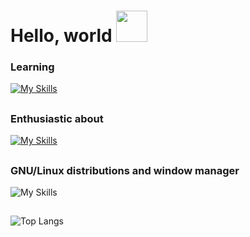 # Hello, world <img src="https://media.giphy.com/media/VgCDAzcKvsR6OM0uWg/giphy.gif" width="50"> 

### Learning
[![My Skills](https://skillicons.dev/icons?i=java,spring)](https://skillicons.dev)

##

### Enthusiastic about
[![My Skills](https://skillicons.dev/icons?i=c,rust,zig,go)](https://skillicons.dev)

##

### GNU/Linux distributions and window manager 
![My Skills](https://simpleskill.icons.workers.dev/svg?i=debian,archlinux,i3)

##

![Top Langs](https://github-readme-stats.vercel.app/api/top-langs/?username=pecodigos&layout=compact&count_private=true&show_icons=true&theme=dark)
